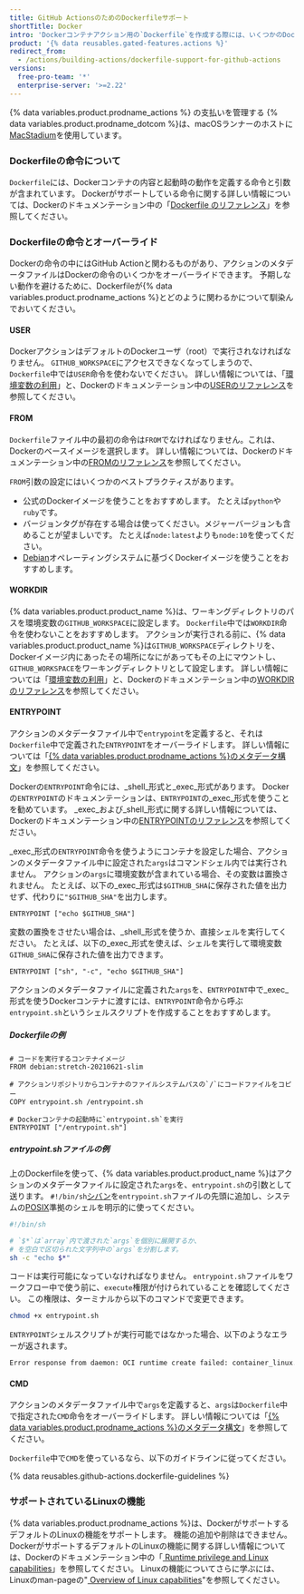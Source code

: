 ```yaml
---
title: GitHub ActionsのためのDockerfileサポート
shortTitle: Docker
intro: 'Dockerコンテナアクション用の`Dockerfile`を作成する際には、いくつかのDockerの命令がGitHub Actionsやアクションのメタデータファイルとどのように関わるのかを知っておく必要があります。'
product: '{% data reusables.gated-features.actions %}'
redirect_from:
  - /actions/building-actions/dockerfile-support-for-github-actions
versions:
  free-pro-team: '*'
  enterprise-server: '>=2.22'
---
```


{% data variables.product.prodname_actions %} の支払いを管理する
{% data variables.product.prodname_dotcom %}は、macOSランナーのホストに[MacStadium](https://www.macstadium.com/)を使用しています。

### Dockerfileの命令について

`Dockerfile`には、Dockerコンテナの内容と起動時の動作を定義する命令と引数が含まれています。 Dockerがサポートしている命令に関する詳しい情報については、Dockerのドキュメンテーション中の「[Dockerfile のリファレンス](https://docs.docker.com/engine/reference/builder/)」を参照してください。

### Dockerfileの命令とオーバーライド

Dockerの命令の中にはGitHub Actionと関わるものがあり、アクションのメタデータファイルはDockerの命令のいくつかをオーバーライドできます。 予期しない動作を避けるために、Dockerfileが{% data variables.product.prodname_actions %}とどのように関わるかについて馴染んでおいてください。

#### USER

DockerアクションはデフォルトのDockerユーザ（root）で実行されなければなりません。 `GITHUB_WORKSPACE`にアクセスできなくなってしまうので、`Dockerfile`中では`USER`命令を使わないでください。 詳しい情報については、「[環境変数の利用](/actions/configuring-and-managing-workflows/using-environment-variables)」と、Dockerのドキュメンテーション中の[USERのリファレンス](https://docs.docker.com/engine/reference/builder/#user)を参照してください。

#### FROM

`Dockerfile`ファイル中の最初の命令は`FROM`でなければなりません。これは、Dockerのベースイメージを選択します。 詳しい情報については、Dockerのドキュメンテーション中の[FROMのリファレンス](https://docs.docker.com/engine/reference/builder/#from)を参照してください。

`FROM`引数の設定にはいくつかのベストプラクティスがあります。

- 公式のDockerイメージを使うことをおすすめします。 たとえば`python`や`ruby`です。
- バージョンタグが存在する場合は使ってください。メジャーバージョンも含めることが望ましいです。 たとえば`node:latest`よりも`node:10`を使ってください。
- [Debian](https://www.debian.org/)オペレーティングシステムに基づくDockerイメージを使うことをおすすめします。

#### WORKDIR

{% data variables.product.product_name %}は、ワーキングディレクトリのパスを環境変数の`GITHUB_WORKSPACE`に設定します。 `Dockerfile`中では`WORKDIR`命令を使わないことをおすすめします。 アクションが実行される前に、{% data variables.product.product_name %}は`GITHUB_WORKSPACE`ディレクトリを、Dockerイメージ内にあったその場所になにがあってもその上にマウントし、`GITHUB_WORKSPACE`をワーキングディレクトリとして設定します。 詳しい情報については「[環境変数の利用](/actions/configuring-and-managing-workflows/using-environment-variables)」と、Dockerのドキュメンテーション中の[WORKDIRのリファレンス](https://docs.docker.com/engine/reference/builder/#workdir)を参照してください。

#### ENTRYPOINT

アクションのメタデータファイル中で`entrypoint`を定義すると、それは`Dockerfile`中で定義された`ENTRYPOINT`をオーバーライドします。 詳しい情報については「[{% data variables.product.prodname_actions %}のメタデータ構文](/actions/creating-actions/metadata-syntax-for-github-actions/#runsentrypoint)」を参照してください。

Dockerの`ENTRYPOINT`命令には、_shell_形式と_exec_形式があります。 Dockerの`ENTRYPOINT`のドキュメンテーションは、`ENTRYPOINT`の_exec_形式を使うことを勧めています。 _exec_および_shell_形式に関する詳しい情報については、Dockerのドキュメンテーション中の[ENTRYPOINTのリファレンス](https://docs.docker.com/engine/reference/builder/#entrypoint)を参照してください。

_exec_形式の`ENTRYPOINT`命令を使うようにコンテナを設定した場合、アクションのメタデータファイル中に設定された`args`はコマンドシェル内では実行されません。 アクションの`args`に環境変数が含まれている場合、その変数は置換されません。 たとえば、以下の_exec_形式は`$GITHUB_SHA`に保存された値を出力せず、代わりに`"$GITHUB_SHA"`を出力します。

```
ENTRYPOINT ["echo $GITHUB_SHA"]
```

 変数の置換をさせたい場合は、_shell_形式を使うか、直接シェルを実行してください。 たとえば、以下の_exec_形式を使えば、シェルを実行して環境変数`GITHUB_SHA`に保存された値を出力できます。

```
ENTRYPOINT ["sh", "-c", "echo $GITHUB_SHA"]
```

 アクションのメタデータファイルに定義された`args`を、`ENTRYPOINT`中で_exec_形式を使うDockerコンテナに渡すには、`ENTRYPOINT`命令から呼ぶ`entrypoint.sh`というシェルスクリプトを作成することをおすすめします。

##### *Dockerfile*の例
``` 
# コードを実行するコンテナイメージ
FROM debian:stretch-20210621-slim

# アクションリポジトリからコンテナのファイルシステムパスの`/`にコードファイルをコピー
COPY entrypoint.sh /entrypoint.sh

# Dockerコンテナの起動時に`entrypoint.sh`を実行
ENTRYPOINT ["/entrypoint.sh"]
```

##### *entrypoint.sh*ファイルの例

上のDockerfileを使って、{% data variables.product.product_name %}はアクションのメタデータファイルに設定された`args`を、`entrypoint.sh`の引数として送ります。 `#!/bin/sh`[シバン](https://ja.wikipedia.org/wiki/シバン_(Unix))を`entrypoint.sh`ファイルの先頭に追加し、システムの[POSIX](https://ja.wikipedia.org/wiki/POSIX)準拠のシェルを明示的に使ってください。

``` sh
#!/bin/sh

# `$*`は`array`内で渡された`args`を個別に展開するか、
# を空白で区切られた文字列中の`args`を分割します。
sh -c "echo $*"
```

コードは実行可能になっていなければなりません。 `entrypoint.sh`ファイルをワークフロー中で使う前に、`execute`権限が付けられていることを確認してください。 この権限は、ターミナルから以下のコマンドで変更できます。
  ``` sh
  chmod +x entrypoint.sh    
  ```

`ENTRYPOINT`シェルスクリプトが実行可能ではなかった場合、以下のようなエラーが返されます。

``` sh
Error response from daemon: OCI runtime create failed: container_linux.go:348: starting container process caused "exec: \"/entrypoint.sh\": permission denied": unknown
```

#### CMD

アクションのメタデータファイル中で`args`を定義すると、`args`は`Dockerfile`中で指定された`CMD`命令をオーバーライドします。 詳しい情報については「[{% data variables.product.prodname_actions %}のメタデータ構文](/actions/creating-actions/metadata-syntax-for-github-actions#runsargs)」を参照してください。

`Dockerfile`中で`CMD`を使っているなら、以下のガイドラインに従ってください。

{% data reusables.github-actions.dockerfile-guidelines %}

### サポートされているLinuxの機能

{% data variables.product.prodname_actions %}は、DockerがサポートするデフォルトのLinuxの機能をサポートします。 機能の追加や削除はできません。 DockerがサポートするデフォルトのLinuxの機能に関する詳しい情報については、Dockerのドキュメンテーション中の「[ Runtime privilege and Linux capabilities](https://docs.docker.com/engine/reference/run/#runtime-privilege-and-linux-capabilities)」を参照してください。 Linuxの機能についてさらに学ぶには、Linuxのman-pageの"[ Overview of Linux capabilities](http://man7.org/linux/man-pages/man7/capabilities.7.html)"を参照してください。
